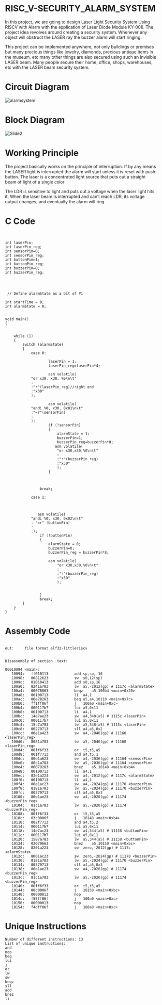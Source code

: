 # RISC_V-SECURITY_ALARM_SYSTEM


In this project, we are going to design Laser Light Security System Using RISCV with Alarm with the application of Laser Diode Module KY-008. The project idea revolves around creating a security system. Whenever any object will obstruct the LASER ray the buzzer alarm will start ringing.

This project can be implemented anywhere, not only buildings or premises but many precious things like jewelry, diamonds, precious antique items in the museum, etc many other things are also secured using such an invisible LASER beam. Many people secure their home, office, shops, warehouses, etc with the LASER beam security system.


# Circuit Diagram
![alarmsystem](https://github.com/IIITB-ARUL/RISC_V-SECURITY_ALARM_SYSTEM/assets/140998631/ce64a096-e601-49e6-afb8-408ac385ec39)

# Block Diagram

![Slide2](https://github.com/IIITB-ARUL/RISC_V-SECURITY_ALARM_SYSTEM/assets/140998631/d22ac893-b6ab-48b0-aba6-9a505f05f88d)


# Working Principle

The project basically works on the principle of interruption. If by any means the LASER light is interrupted the alarm will start unless it is reset with push-button. The laser is a concentrated light source that puts out a straight beam of light of a single color

The LDR is sensitive to light and puts out a voltage when the laser light hits it. When the laser beam is interrupted and can’t reach LDR, its voltage output changes, and eventually the alarm will ring


# C Code 

```


int laserPin;
int laserPin_reg;
int sensorPin=0;
int sensorPin_reg;
int buttonPin=1;
int buttonPin_reg;
int buzzerPin=0;
int buzzerPin_reg;




 // Define alarmState as a bit of P1

int startTime = 0;
int alarmState = 0;


void main() 
{

   
    while (1) 
    {
        switch (alarmState) 
        {
            case 0:
                
                    laserPin = 1;
                    laserPin_reg=laserPin*4;
                    
                    asm volatile(
			"or x30, x30, %0\n\t"
			: 
			:"r"(laserPin_reg)//right end
			:"x30"
			);
               
                    asm volatile(
			"andi %0, x30, 0x01\n\t"
			:"=r"(sensorPin)
			:
			);
                    if (!sensorPin) 
                    {
                        alarmState = 1;
                        buzzerPin=1;
                        buzzerPin_reg=buzzerPin*8;
                       asm volatile(
                    	"or x30,x30,%0\n\t"
                    	:
                    	:"r"(buzzerPin_reg)
                    	:"x30"
                    	);
                    }
                    
                            
                
                break;
            
            case 1:
            	
            	

               asm volatile(
			"andi %0, x30, 0x02\n\t"
			: "=r" (buttonPin)
			:
			:);
                if (!buttonPin) 
                {
                    alarmState = 0;
                    buzzerPin=0;
                    buzzerPin_reg = buzzerPin*8;
                    
                    asm volatile(
                    	"or x30,x30,%0\n\t"
                    	:
                    	:"r"(buzzerPin_reg)
                    	:"x30"
                    	);
                    
                    
                }
                break;
        }
    }
}
```






# Assembly Code

```

out:     file format elf32-littleriscv


Disassembly of section .text:

00010094 <main>:
   10094:	ff010113          	add	sp,sp,-16
   10098:	00812623          	sw	s0,12(sp)
   1009c:	01010413          	add	s0,sp,16
   100a0:	8241a783          	lw	a5,-2012(gp) # 1117c <alarmState>
   100a4:	00078863          	beqz	a5,100b4 <main+0x20>
   100a8:	00100713          	li	a4,1
   100ac:	06e78263          	beq	a5,a4,10110 <main+0x7c>
   100b0:	ff1ff06f          	j	100a0 <main+0xc>
   100b4:	000117b7          	lui	a5,0x11
   100b8:	00100713          	li	a4,1
   100bc:	14e7ae23          	sw	a4,348(a5) # 1115c <laserPin>
   100c0:	000117b7          	lui	a5,0x11
   100c4:	15c7a783          	lw	a5,348(a5) # 1115c <laserPin>
   100c8:	00279713          	sll	a4,a5,0x2
   100cc:	80e1a423          	sw	a4,-2040(gp) # 11160 <laserPin_reg>
   100d0:	8081a783          	lw	a5,-2040(gp) # 11160 <laserPin_reg>
   100d4:	00ff6f33          	or	t5,t5,a5
   100d8:	001f7713          	and	a4,t5,1
   100dc:	80e1a623          	sw	a4,-2036(gp) # 11164 <sensorPin>
   100e0:	80c1a783          	lw	a5,-2036(gp) # 11164 <sensorPin>
   100e4:	06079263          	bnez	a5,10148 <main+0xb4>
   100e8:	00100713          	li	a4,1
   100ec:	82e1a223          	sw	a4,-2012(gp) # 1117c <alarmState>
   100f0:	00100713          	li	a4,1
   100f4:	80e1ac23          	sw	a4,-2024(gp) # 11170 <buzzerPin>
   100f8:	8181a783          	lw	a5,-2024(gp) # 11170 <buzzerPin>
   100fc:	00379713          	sll	a4,a5,0x3
   10100:	80e1ae23          	sw	a4,-2020(gp) # 11174 <buzzerPin_reg>
   10104:	81c1a783          	lw	a5,-2020(gp) # 11174 <buzzerPin_reg>
   10108:	00ff6f33          	or	t5,t5,a5
   1010c:	03c0006f          	j	10148 <main+0xb4>
   10110:	002f7713          	and	a4,t5,2
   10114:	000117b7          	lui	a5,0x11
   10118:	14e7ac23          	sw	a4,344(a5) # 11158 <buttonPin>
   1011c:	000117b7          	lui	a5,0x11
   10120:	1587a783          	lw	a5,344(a5) # 11158 <buttonPin>
   10124:	02079663          	bnez	a5,10150 <main+0xbc>
   10128:	8201a223          	sw	zero,-2012(gp) # 1117c <alarmState>
   1012c:	8001ac23          	sw	zero,-2024(gp) # 11170 <buzzerPin>
   10130:	8181a783          	lw	a5,-2024(gp) # 11170 <buzzerPin>
   10134:	00379713          	sll	a4,a5,0x3
   10138:	80e1ae23          	sw	a4,-2020(gp) # 11174 <buzzerPin_reg>
   1013c:	81c1a783          	lw	a5,-2020(gp) # 11174 <buzzerPin_reg>
   10140:	00ff6f33          	or	t5,t5,a5
   10144:	00c0006f          	j	10150 <main+0xbc>
   10148:	00000013          	nop
   1014c:	f55ff06f          	j	100a0 <main+0xc>
   10150:	00000013          	nop
   10154:	f4dff06f          	j	100a0 <main+0xc>

```


# Unique Instructions

```
Number of different instructions: 13
List of unique instructions:
and
nop
beq
lui
j
or
lw
sw
beqz
sll
add
bnez
li
```
 

